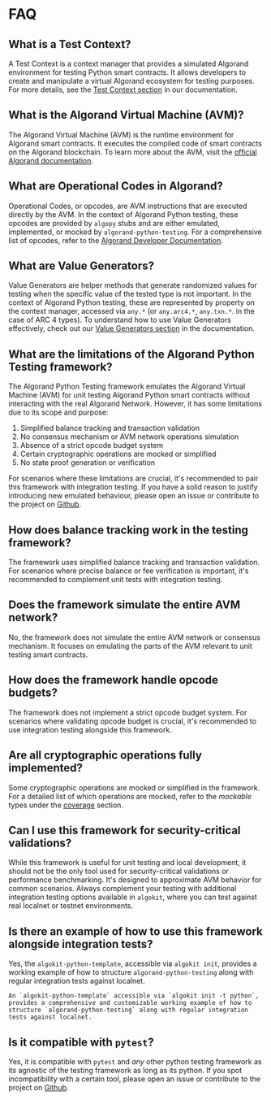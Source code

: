 # FAQ

## What is a Test Context?

A Test Context is a context manager that provides a simulated Algorand environment for testing Python smart contracts. It allows developers to create and manipulate a virtual Algorand ecosystem for testing purposes. For more details, see the [Test Context section](testing-guide/concepts.md#test-context) in our documentation.

## What is the Algorand Virtual Machine (AVM)?

The Algorand Virtual Machine (AVM) is the runtime environment for Algorand smart contracts. It executes the compiled code of smart contracts on the Algorand blockchain. To learn more about the AVM, visit the [official Algorand documentation](https://developer.algorand.org/docs/get-details/dapps/avm/).

## What are Operational Codes in Algorand?

Operational Codes, or opcodes, are AVM instructions that are executed directly by the AVM. In the context of Algorand Python testing, these opcodes are provided by `algopy` stubs and are either emulated, implemented, or mocked by `algorand-python-testing`. For a comprehensive list of opcodes, refer to the [Algorand Developer Documentation](https://developer.algorand.org/docs/get-details/dapps/avm/teal/opcodes/?from_query=OPcodes#template-modal-overlay).

## What are Value Generators?

Value Generators are helper methods that generate randomized values for testing when the specific value of the tested type is not important. In the context of Algorand Python testing, these are represented by property on the context manager, accessed via `any.*` (or `any.arc4.*`, `any.txn.*`. in the case of ARC 4 types). To understand how to use Value Generators effectively, check out our [Value Generators section](testing-guide/concepts.md#value-generators) in the documentation.

## What are the limitations of the Algorand Python Testing framework?

The Algorand Python Testing framework emulates the Algorand Virtual Machine (AVM) for unit testing Algorand Python smart contracts without interacting with the real Algorand Network. However, it has some limitations due to its scope and purpose:

1. Simplified balance tracking and transaction validation
2. No consensus mechanism or AVM network operations simulation
3. Absence of a strict opcode budget system
4. Certain cryptographic operations are mocked or simplified
5. No state proof generation or verification

For scenarios where these limitations are crucial, it's recommended to pair this framework with integration testing. If you have a solid reason to justify introducing new emulated behaviour, please open an issue or contribute to the project on [Github](https://github.com/algorandfoundation/algorand-python-testing).

## How does balance tracking work in the testing framework?

The framework uses simplified balance tracking and transaction validation. For scenarios where precise balance or fee verification is important, it's recommended to complement unit tests with integration testing.

## Does the framework simulate the entire AVM network?

No, the framework does not simulate the entire AVM network or consensus mechanism. It focuses on emulating the parts of the AVM relevant to unit testing smart contracts.

## How does the framework handle opcode budgets?

The framework does not implement a strict opcode budget system. For scenarios where validating opcode budget is crucial, it's recommended to use integration testing alongside this framework.

## Are all cryptographic operations fully implemented?

Some cryptographic operations are mocked or simplified in the framework. For a detailed list of which operations are mocked, refer to the _mockable_ types under the [coverage](./coverage.md) section.

## Can I use this framework for security-critical validations?

While this framework is useful for unit testing and local development, it should not be the only tool used for security-critical validations or performance benchmarking. It's designed to approximate AVM behavior for common scenarios. Always complement your testing with additional integration testing options available in `algokit`, where you can test against real localnet or testnet environments.

## Is there an example of how to use this framework alongside integration tests?

Yes, the `algokit-python-template`, accessible via `algokit init`, provides a working example of how to structure `algorand-python-testing` along with regular integration tests against localnet.

```{hint}
An `algokit-python-template` accessible via `algokit init -t python`, provides a comprehensive and customizable working example of how to structure `algorand-python-testing` along with regular integration tests against localnet.
```

## Is it compatible with `pytest`?

Yes, it is compatible with `pytest` and _any_ other python testing framework as its agnostic of the testing framework as long as its python. If you spot incompatibility with a certain tool, please open an issue or contribute to the project on [Github](https://github.com/algorandfoundation/algorand-python-testing).
